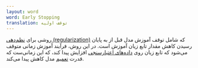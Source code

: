 ```yaml
---
layout: word
word: Early Stopping
translation: توقف اولیه
---
```


روشی برای [نظم‌دهی (regularization)](/R/regularization) که شامل توقف آموزش مدل قبل از به پایان رسیدن کاهش مقدار تابع زیان آموزش است. در این روش، فرآیند آموزش زمانی متوقف می‌شود که تابع زیان روی [داده‌های اعتبارسنجی](/V/validation_set) افزایش پیدا کند، که این زمانی‌ست که قدرت [تعمیم](/G/generalization) مدل کاهش پیدا می‌کند.
